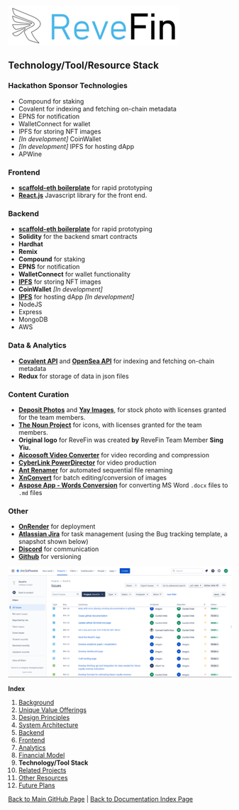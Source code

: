 ![Logo](./img/logo.png) 

## Technology/Tool/Resource Stack


### Hackathon Sponsor Technologies

- Compound for staking
- Covalent for indexing and fetching on-chain metadata
- EPNS for notification
- WalletConnect for wallet
- IPFS for storing NFT images
- *[In development]* CoinWallet
- *[In development]* IPFS for hosting dApp
- APWine


### Frontend
- **[scaffold-eth boilerplate](https://github.com/scaffold-eth/scaffold-eth)** for rapid prototyping
- **[React.js](https://reactjs.org/)** Javascript library for the front end. 


### Backend
- **[scaffold-eth boilerplate](https://github.com/scaffold-eth/scaffold-eth)** for rapid prototyping
- **Solidity** for the backend smart contracts
- **Hardhat**
- **Remix**
- **Compound** for staking
- **EPNS** for notification
- **WalletConnect** for wallet functionality
- **[IPFS](https://ipfs.io/)** for storing NFT images
- **CoinWallet** *[In development]* 
- **[IPFS](https://ipfs.io/)** for hosting dApp *[In development]* 
- NodeJS
- Express
- MongoDB
- AWS


### Data & Analytics
- **[Covalent API](https://www.covalenthq.com/docs/api/#/0/0/USD/1)** and **[OpenSea API](https://docs.opensea.io/reference/api-overview)** for indexing and fetching on-chain metadata
- **Redux** for storage of data in json files


### Content Curation
- **[Deposit Photos](https://depositphotos.com)** and **[Yay Images](https://yayimages.com)**, for stock photo with licenses granted for the team members.
- **[The Noun Project](https://thenounproject.com)** for icons, with licenses granted for the team members. 
- **Original logo** for ReveFin was created **by** ReveFin Team Member **Sing Yiu.**
- **[Aicoosoft Video Converter](https://www.aicoosoft.com/video-converter.html)** for video recording and compression
- **[CyberLink PowerDirector](https://www.cyberlink.com/products/powerdirector-video-editing-software/overview_en_US.html)** for video production
- **[Ant Renamer](https://antp.be/software/renamer)** for automated sequential file renaming
- **[XnConvert](https://www.xnview.com/en/xnconvert/)** for batch editing/conversion of images
- **[Aspose App - Words Conversion](https://products.aspose.app/words/conversion)** for converting MS Word `.docx` files to `.md` files


### Other
- **[OnRender](https://onrender.com)** for deployment
- **[Atlassian Jira](https://atlassian.com)** for task management (using the Bug tracking template, a snapshot shown below)
- **[Discord](https://discord.com)** for communication
- **[Github](https://github.com)** for versioning

![Atlassian Jira](./img/Screenshot_Jira.png) 


**Index**

1. [Background](Background.md)
2. [Unique Value Offerings](UniqueValueOfferings.md)
3. [Design Principles](DesignPrinciples.md)
4. [System Architecture](SystemArchitecture.md)
5. [Backend](Backend.md)
6. [Frontend](Frontend.md)
7. [Analytics](Analytics.md)
8. [Financial Model](FinancialModel.md)
9. **Technology/Tool Stack**
10. [Related Projects](RelatedProjects.md)
11. [Other Resources](OtherResources.md)
12. [Future Plans](FuturePlans.md)

<hline></hline>

[Back to Main GitHub Page](../README.md) | [Back to Documentation Index Page](Documentation.md)
